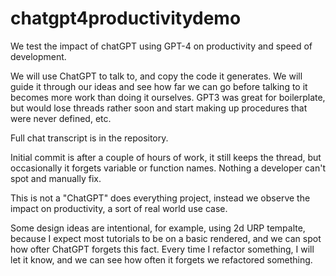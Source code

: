 # chatgpt4productivitydemo
We test the impact of chatGPT using GPT-4 on productivity and speed of development.

We will use ChatGPT to talk to, and copy the code it generates. We will guide it through our ideas and see how far we can go before talking to it becomes more work than doing it ourselves. GPT3 was great for boilerplate, but would lose threads rather soon and start making up procedures that were never defined, etc.

Full chat transcript is in the repository.

Initial commit is after a couple of hours of work, it still keeps the thread, but occasionally it forgets variable or function names. Nothing a developer can't spot and manually fix.

This is not a "ChatGPT" does everything project, instead we observe the impact on productivity, a sort of real world use case.

Some design ideas are intentional, for example, using 2d URP tempalte, because I expect most tutorials to be on a basic rendered, and we can spot how ofter ChatGPT forgets this fact.
Every time I refactor something, I will let it know, and we can see how often it forgets we refactored something.
